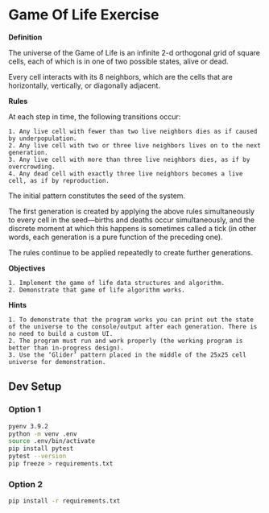 # Game Of Life Exercise

**Definition**

The universe of the Game of Life is an infinite 2-d orthogonal grid of square cells,
each of which is in one of two possible states, alive or dead.

Every cell interacts with its 8 neighbors, which are the cells that are horizontally, vertically, or diagonally adjacent.

**Rules**

At each step in time, the following transitions occur:

    1. Any live cell with fewer than two live neighbors dies as if caused by underpopulation.
    2. Any live cell with two or three live neighbors lives on to the next generation.
    3. Any live cell with more than three live neighbors dies, as if by overcrowding.
    4. Any dead cell with exactly three live neighbors becomes a live cell, as if by reproduction.

The initial pattern constitutes the seed of the system.

The first generation is created by applying the above rules simultaneously to every cell in the seed—births and deaths occur simultaneously, and the discrete moment at which this happens is sometimes called a tick (in other words, each generation is a
pure function of the preceding one).

The rules continue to be applied repeatedly to create further generations.

**Objectives**

    1. Implement the game of life data structures and algorithm.
    2. Demonstrate that game of life algorithm works.

**Hints**

    1. To demonstrate that the program works you can print out the state of the universe to the console/output after each generation. There is no need to build a custom UI.
    2. The program must run and work properly (the working program is better than in-progress design).
    3. Use the ‘Glider’ pattern placed in the middle of the 25x25 cell universe for demonstration.

## Dev Setup

### Option 1
```bash
pyenv 3.9.2
python -m venv .env
source .env/bin/activate
pip install pytest
pytest --version
pip freeze > requirements.txt
```

### Option 2
```bash
pip install -r requirements.txt
```